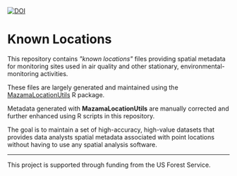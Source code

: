 [![DOI](https://zenodo.org/badge/445637007.svg)](https://zenodo.org/badge/latestdoi/445637007)

# Known Locations

This repository contains _"known locations"_ files providing spatial metadata 
for monitoring sites used in air quality and other stationary, 
environmental-monitoring activities.

These files are largely generated and maintained using the 
[MazamaLocationUtils](https://github.com/MazamaScience/MazamaLocationUtils)
R package.

Metadata generated with **MazamaLocationUtils** are manually corrected and 
further enhanced using R scripts in this repository.

The goal is to maintain a set of high-accuracy, high-value datasets that 
provides data analysts spatial metadata associated with point locations without 
having to use any spatial analysis software.

----

This project is supported through funding from the US Forest Service.

